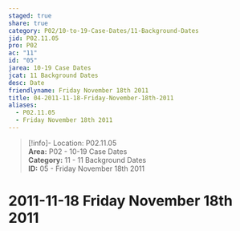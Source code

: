 ```yaml
---  
staged: true  
share: true  
category: P02/10-to-19-Case-Dates/11-Background-Dates  
jid: P02.11.05  
pro: P02  
ac: "11"  
id: "05"  
jarea: 10-19 Case Dates  
jcat: 11 Background Dates  
desc: Date  
friendlyname: Friday November 18th 2011  
title: 04-2011-11-18-Friday-November-18th-2011  
aliases:  
  - P02.11.05  
  - Friday November 18th 2011  
---  
```

  
>[!info]- Location: P02.11.05  
>**Area:** P02 - 10-19 Case Dates  
>**Category:** 11 - 11 Background Dates  
>**ID:** 05 - Friday November 18th 2011  
  
# 2011-11-18 Friday November 18th 2011  
